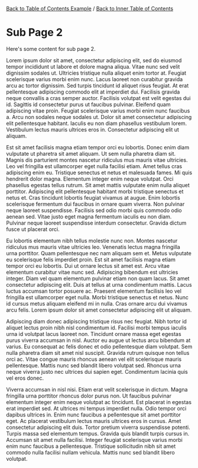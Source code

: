 [Back to Table of Contents Example](vscode://redhat.vscode-didact?workspace=demos/markdown/toc-local/root-toc.didact.md) / [Back to Inner Table of Contents](vscode://redhat.vscode-didact?workspace=demos/markdown/toc-local/inner-root.didact.md)

# Sub Page 2

Here's some content for sub page 2.

Lorem ipsum dolor sit amet, consectetur adipiscing elit, sed do eiusmod tempor incididunt ut labore et dolore magna aliqua. Vitae nunc sed velit dignissim sodales ut. Ultricies tristique nulla aliquet enim tortor at. Feugiat scelerisque varius morbi enim nunc. Lacus laoreet non curabitur gravida arcu ac tortor dignissim. Sed turpis tincidunt id aliquet risus feugiat. At erat pellentesque adipiscing commodo elit at imperdiet dui. Facilisis gravida neque convallis a cras semper auctor. Facilisis volutpat est velit egestas dui id. Sagittis id consectetur purus ut faucibus pulvinar. Eleifend quam adipiscing vitae proin. Feugiat scelerisque varius morbi enim nunc faucibus a. Arcu non sodales neque sodales ut. Dolor sit amet consectetur adipiscing elit pellentesque habitant. Iaculis eu non diam phasellus vestibulum lorem. Vestibulum lectus mauris ultrices eros in. Consectetur adipiscing elit ut aliquam.

Est sit amet facilisis magna etiam tempor orci eu lobortis. Donec enim diam vulputate ut pharetra sit amet aliquam. Ut sem nulla pharetra diam sit. Magnis dis parturient montes nascetur ridiculus mus mauris vitae ultricies. Leo vel fringilla est ullamcorper eget nulla facilisi etiam. Amet tellus cras adipiscing enim eu. Tristique senectus et netus et malesuada fames. Mi quis hendrerit dolor magna. Elementum integer enim neque volutpat. Orci phasellus egestas tellus rutrum. Sit amet mattis vulputate enim nulla aliquet porttitor. Adipiscing elit pellentesque habitant morbi tristique senectus et netus et. Cras tincidunt lobortis feugiat vivamus at augue. Enim lobortis scelerisque fermentum dui faucibus in ornare quam viverra. Non pulvinar neque laoreet suspendisse. Facilisis sed odio morbi quis commodo odio aenean sed. Vitae justo eget magna fermentum iaculis eu non diam. Pulvinar neque laoreet suspendisse interdum consectetur. Gravida dictum fusce ut placerat orci.

Eu lobortis elementum nibh tellus molestie nunc non. Montes nascetur ridiculus mus mauris vitae ultricies leo. Venenatis lectus magna fringilla urna porttitor. Quam pellentesque nec nam aliquam sem et. Metus vulputate eu scelerisque felis imperdiet proin. Est sit amet facilisis magna etiam tempor orci eu lobortis. Dui ut ornare lectus sit amet est. Arcu vitae elementum curabitur vitae nunc sed. Adipiscing bibendum est ultricies integer. Diam vel quam elementum pulvinar etiam non quam lacus. Sit amet consectetur adipiscing elit. Duis at tellus at urna condimentum mattis. Lacus luctus accumsan tortor posuere ac. Praesent elementum facilisis leo vel fringilla est ullamcorper eget nulla. Morbi tristique senectus et netus. Nunc id cursus metus aliquam eleifend mi in nulla. Cras ornare arcu dui vivamus arcu felis. Lorem ipsum dolor sit amet consectetur adipiscing elit ut aliquam.

Adipiscing diam donec adipiscing tristique risus nec feugiat. Nibh tortor id aliquet lectus proin nibh nisl condimentum id. Facilisi morbi tempus iaculis urna id volutpat lacus laoreet non. Tincidunt ornare massa eget egestas purus viverra accumsan in nisl. Auctor eu augue ut lectus arcu bibendum at varius. Eu consequat ac felis donec et odio pellentesque diam volutpat. Sem nulla pharetra diam sit amet nisl suscipit. Gravida rutrum quisque non tellus orci ac. Vitae congue mauris rhoncus aenean vel elit scelerisque mauris pellentesque. Mattis nunc sed blandit libero volutpat sed. Rhoncus urna neque viverra justo nec ultrices dui sapien eget. Condimentum lacinia quis vel eros donec.

Viverra accumsan in nisl nisi. Etiam erat velit scelerisque in dictum. Magna fringilla urna porttitor rhoncus dolor purus non. Ut faucibus pulvinar elementum integer enim neque volutpat ac tincidunt. Est placerat in egestas erat imperdiet sed. At ultrices mi tempus imperdiet nulla. Odio tempor orci dapibus ultrices in. Enim nunc faucibus a pellentesque sit amet porttitor eget. Ac placerat vestibulum lectus mauris ultrices eros in cursus. Amet consectetur adipiscing elit duis. Tortor pretium viverra suspendisse potenti. Turpis massa sed elementum tempus. Gravida quis blandit turpis cursus in. Accumsan sit amet nulla facilisi. Integer feugiat scelerisque varius morbi enim nunc faucibus a pellentesque. Tristique sollicitudin nibh sit amet commodo nulla facilisi nullam vehicula. Mattis nunc sed blandit libero volutpat.